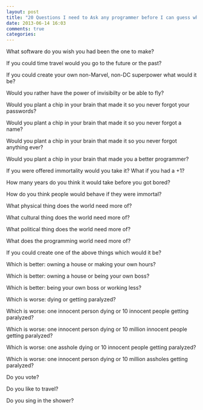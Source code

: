 ```yaml
---
layout: post
title: "20 Questions I need to Ask any programmer before I can guess what you're about"
date: 2013-06-14 16:03
comments: true
categories: 
---
```

What software do you wish you had been the one to make?  

If you could time travel would you go to the future or the past?  

If you could create your own non-Marvel, non-DC superpower what would it be?  

Would you rather have the power of invisibilty or be able to fly?  

Would you plant a chip in your brain that made it so you never forgot your passwords?  

Would you plant a chip in your brain that made it so you never forgot a name?  

Would you plant a chip in your brain that made it so you never forgot anything ever?  

Would you plant a chip in your brain that made you a better programmer?  

If you were offered immortality would you take it?
What if you had a +1?  

How many years do you think it would take before you got bored?  

How do you think people would behave if they were immortal?  

What physical thing does the world need more of?  

What cultural thing does the world need more of?  

What political thing does the world need more of?  

What does the programming world need more of?  

If you could create one of the above things which would it be?  

Which is better: owning a house or making your own hours?  

Which is better: owning a house or being your own boss?  

Which is better: being your own boss or working less?  

Which is worse: dying or getting paralyzed? 

Which is worse: one innocent person dying or 10 innocent people getting paralyzed?  

Which is worse: one innocent person dying or 10 million innocent people getting paralyzed?  

Which is worse: one asshole dying or 10 innocent people getting paralyzed?  

Which is worse: one innocent person dying  or 10 million assholes getting paralyzed?  

Do you vote?  

Do you like to travel?  

Do you sing in the shower?  
